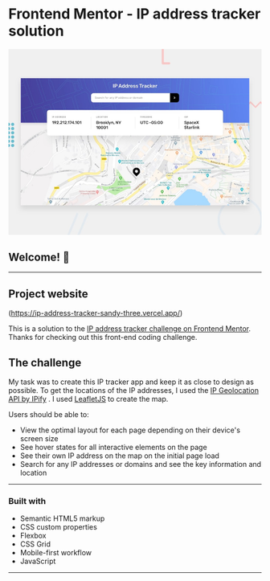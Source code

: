 # Frontend Mentor - IP address tracker solution

![Design preview for the IP address tracker coding challenge](./design/desktop-preview.jpg)

## Welcome! 👋
---

## Project website
(https://ip-address-tracker-sandy-three.vercel.app/)

This is a solution to the [IP address tracker challenge on Frontend Mentor](https://www.frontendmentor.io/challenges/ip-address-tracker-I8-0yYAH0).
Thanks for checking out this front-end coding challenge.

## The challenge

My task was to create this IP tracker app and keep it as close to design as possible. To get the locations of the IP addresses, I used the  [IP Geolocation API by IPify](https://geo.ipify.org/) . I used [LeafletJS](https://leafletjs.com/) to create the map.

Users should be able to:

- View the optimal layout for each page depending on their device's screen size
- See hover states for all interactive elements on the page
- See their own IP address on the map on the initial page load
- Search for any IP addresses or domains and see the key information and location

---

### Built with

- Semantic HTML5 markup
- CSS custom properties
- Flexbox
- CSS Grid
- Mobile-first workflow
- JavaScript
---
